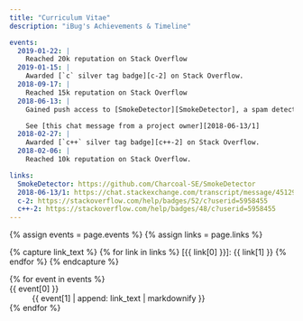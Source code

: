 ```yaml
---
title: "Curriculum Vitae"
description: "iBug's Achievements & Timeline"

events:
  2019-01-22: |
    Reached 20k reputation on Stack Overflow
  2019-01-15: |
    Awarded [`c` silver tag badge][c-2] on Stack Overflow.
  2018-09-17: |
    Reached 15k reputation on Stack Overflow
  2018-06-13: |
    Gained push access to [SmokeDetector][SmokeDetector], a spam detection bot written in Python

    See [this chat message from a project owner][2018-06-13/1]
  2018-02-27: |
    Awarded [`c++` silver tag badge][c++-2] on Stack Overflow.
  2018-02-06: |
    Reached 10k reputation on Stack Overflow.

links:
  SmokeDetector: https://github.com/Charcoal-SE/SmokeDetector
  2018-06-13/1: https://chat.stackexchange.com/transcript/message/45129909
  c-2: https://stackoverflow.com/help/badges/52/c?userid=5958455
  c++-2: https://stackoverflow.com/help/badges/48/c?userid=5958455
---
```


{% assign events = page.events %}
{% assign links = page.links %}

{% capture link_text %}
{% for link in links %}
[{{ link[0] }}]: {{ link[1] }}
{% endfor %}
{% endcapture %}

<dl>
{% for event in events %}
<dt>{{ event[0] }}</dt>
<dd>
{{ event[1] | append: link_text |  markdownify }}
</dd>
{% endfor %}
</dl>
